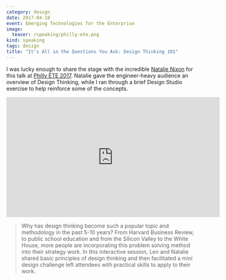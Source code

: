 ```yaml
---
category: design
date: 2017-04-18
event: Emerging Technologies for the Enterprise
image:
  teaser: /speaking/philly-ete.png
kind: speaking
tags: design
title: "It’s All in the Questions You Ask: Design Thinking 101"
---
```


I was lucky enough to share the stage with the incredible [Natalie Nixon](http://figure8thinking.com/about/) for this talk at [Philly ETE 2017](http://2017.phillyemergingtech.com/session/its-all-in-the-questions-you-ask-design-thinking-101/). Natalie gave the engineer-heavy audience an overview of Design Thinking, while I ran through a brief Design Studio exercise to help reinforce some of the concepts.

<iframe width="560" height="315" src="https://www.youtube.com/embed/qgxygEvbEj4?rel=0" frameborder="0" allowfullscreen></iframe>

>Why has design thinking become such a popular topic and methodology in the past 5-10 years? From Harvard Business Review, to public school education and from the Silicon Valley to the White House, more people are incorporating this problem solving method into their strategy work. In this interactive session, Len and Natalie shared basic principles of design thinking and then facilitated a mini design challenge left attendees with practical skills to apply to their work.
